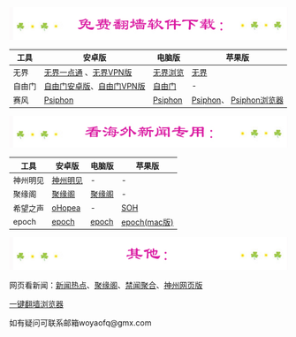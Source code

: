 <img src="https://raw.githubusercontent.com/woyaofq/xz/master/1.jpg">

|  工具  | 安卓版  | 电脑版  | 苹果版  |  
|  ----  | ----   | ----  |----  |  
| 无界  | [无界一点通](https://cdn.jsdelivr.net/gh/woyaofq/xz/um5.4.apk) 、[无界VPN版](https://cdn.jsdelivr.net/gh/woyaofq/xz/u2.2.6.apk) | [无界浏览](https://cdn.jsdelivr.net/gh/woyaofq/xz/u2132.zip)  |  [无界](https://github.com/wujieliulan/forum) |  
| 自由门  | [自由门安卓版](https://cdn.jsdelivr.net/gh/woyaofq/xz/fgma.apk)、[自由门VPN版](https://cdn.jsdelivr.net/gh/woyaofq/xz/fgvpn1.3.apk) | [自由门](https://cdn.jsdelivr.net/gh/woyaofq/xz/fg797p.zip)  | - |  
| 赛风  | [Psiphon](https://cdn.jsdelivr.net/gh/woyaofq/xz/PsiphonAndroid.apk) | [Psiphon](https://cdn.jsdelivr.net/gh/woyaofq/xz/psiphon3.zip)  |  [Psiphon](https://itunes.apple.com/us/app/psiphon/id1276263909?ls=1&mt=8)、 [Psiphon浏览器](https://itunes.apple.com/us/app/psiphon-browser/id1193362444?ls=1&mt=8)|  


<img src="https://raw.githubusercontent.com/woyaofq/xz/master/2.jpg">

|  工具  | 安卓版  | 电脑版  | 苹果版  |  
|  ----  | ----   | ----  |----  |  
| 神州明见  | [神州明见](https://gitlab.com/shenzhouzhengdao/w/raw/master/szzd/SzzdOgate.apk) | - |  -|  
| 聚缘阁  | [聚缘阁](https://gitlab.com/j25414/jyg/-/raw/master/j714.apk) | [聚缘阁](https://gitlab.com/juyuange/2/-/raw/master/j325dn.rar) |  -|  
| 希望之声  | [oHopea](https://cdn.jsdelivr.net/gh/woyaofq/xz/oHopea004.apk) | - |  [SOH](https://apps.apple.com/us/app/soh/id830022184?ign-mpt=uo%3D4)|  
| epoch  | [epoch](https://github.com/fqcdn/fq/releases/download/v1.0.0/fq.apk) | [epoch](https://github.com/fqcdn/fq/releases/download/v1.0.0/epoch_access-1.0.1-win32.zip)  |  [epoch(mac版)](https://github.com/fqcdn/fq/releases/download/v1.0.0/epoch_access-1.0.1-mac.zip)|  

<img src="https://raw.githubusercontent.com/woyaofq/xz/master/3.jpg">

网页看新闻：<a href="https://github.com/szzd1/2">新闻热点</a>、<a href="https://bitbucket.org/ewwmakye/mo/src/master/">聚缘阁</a>、<a href="https://github.com/gfw-breaker/banned-news3">禁闻聚合</a>、<a href="https://cdn.jsdelivr.net/gh/woyaofq/xz/神州网页版.zip">神州网页版</a>
<p><a href="https://github.com/Alvin9999/new-pac/wiki">一键翻墙浏览器</a><p>              
<p>如有疑问可联系邮箱woyaofq@gmx.com </a></p>	
